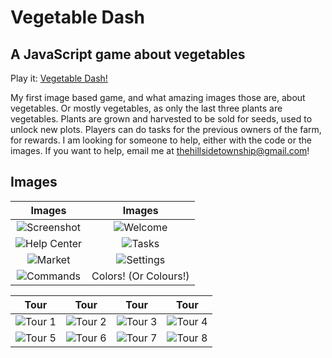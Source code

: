 # Vegetable Dash
## A JavaScript game about vegetables
Play it: [Vegetable Dash!](https://squirrel-314.github.io/vegetable-dash/)

My first image based game, and what amazing images those are, about vegetables. Or mostly vegetables, as only the last three plants are vegetables. Plants are grown and harvested to be sold for seeds, used to unlock new plots. Players can do tasks for the previous owners of the farm, for rewards. I am looking for someone to help, either with the code or the images. If you want to help, email me at thehillsidetownship@gmail.com!


## Images
Images | Images
:-------------------------:|:-------------------------:
![Screenshot](https://user-images.githubusercontent.com/68402033/114043922-ba960200-9854-11eb-90eb-81d0eacbdd20.png) | ![Welcome](https://user-images.githubusercontent.com/68402033/114046241-ae12a900-9856-11eb-8798-d9bdbe2460c5.png)
![Help Center](https://user-images.githubusercontent.com/68402033/114044652-65a6bb80-9855-11eb-96bc-8e36ddb1980c.png) | ![Tasks](https://user-images.githubusercontent.com/68402033/114046155-9d623300-9856-11eb-88dc-d947de538c6f.png)
![Market](https://user-images.githubusercontent.com/68402033/114044876-9686f080-9855-11eb-88d7-e91d96ceffdb.png) | ![Settings](https://user-images.githubusercontent.com/68402033/114045765-478d8b00-9856-11eb-9f3c-a117d62bd443.png)
![Commands](https://user-images.githubusercontent.com/68402033/114046045-83285500-9856-11eb-873c-80173dd905b1.png) | Colors! (Or Colours!)

Tour | Tour | Tour | Tour
:-------------------------:|:-------------------------:|:-------------------------:|:-------------------------:
![Tour 1](https://user-images.githubusercontent.com/68402033/114046322-c1257900-9856-11eb-9c7b-31eca75cbe79.png) | ![Tour 2](https://user-images.githubusercontent.com/68402033/114046424-d69aa300-9856-11eb-8b93-c12e08e7b4d6.png) | ![Tour 3](https://user-images.githubusercontent.com/68402033/114046528-e914dc80-9856-11eb-8620-cfcfa116ced5.png) | ![Tour 4](https://user-images.githubusercontent.com/68402033/114046575-f3cf7180-9856-11eb-855e-deae7c48e68c.png)
![Tour 5](https://user-images.githubusercontent.com/68402033/114046723-15305d80-9857-11eb-9cc0-846ad7dbfa84.png) | ![Tour 6](https://user-images.githubusercontent.com/68402033/114047066-64768e00-9857-11eb-9a01-18a415637786.png) | ![Tour 7](https://user-images.githubusercontent.com/68402033/114047138-72c4aa00-9857-11eb-87a1-10fc6e0cef1e.png) | ![Tour 8](https://user-images.githubusercontent.com/68402033/114047238-8708a700-9857-11eb-9b90-8895802b8d29.png)
